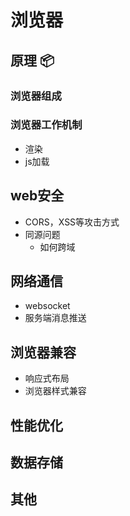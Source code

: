 # 浏览器

## 原理 📦
### 浏览器组成
### 浏览器工作机制
- 渲染
- js加载

## web安全
- CORS，XSS等攻击方式
- 同源问题
    - 如何跨域

## 网络通信
- websocket
- 服务端消息推送

## 浏览器兼容
- 响应式布局
- 浏览器样式兼容

## 性能优化

## 数据存储

## 其他